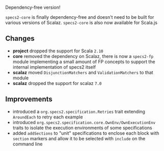 Dependency-free version!

`specs2-core` is finally dependency-free and doesn't need to be built for various versions of Scalaz.
`specs2-core` is also now available for Scala.js


## Changes

 * **project** dropped the support for Scala `2.10`
 * **core** removed the dependency on Scalaz, there is now a `specs2-fp` module implementing a small amount of FP concepts
   to support the internal implementation of specs2 itself
 * **scalaz** moved `DisjunctionMatchers` and `ValidationMatchers` to that module
 * **scalaz** dropped the support for scalaz `7.0`

## Improvements

 * introduced a `org.specs2.specification.Retries` trait extending `AroundEach` to retry each example
 * introduced `org.specs2.specification.core.OwnEnv/OwnExecutionEnv` traits to isolate the execution environments of
   some specifications
 * added `addSections` to "unit" specifications to enclose each block with `section` markers and allow it to be selected
   with `include` on the command line
